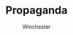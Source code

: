 ---
media: "images/rounds/soviet/propaganda.png"
media_type: image
title: Propaganda
author: Winchester
desc: A revered commander and strategic mastermind.
---